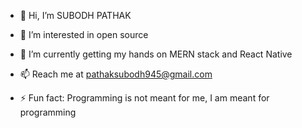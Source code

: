 - 👋 Hi, I’m SUBODH PATHAK
- 👀 I’m interested in open source
- 🌱 I’m currently getting my hands on MERN stack and React Native
- 📫 Reach me at pathaksubodh945@gmail.com

- ⚡ Fun fact: Programming is not meant for me, I am meant for programming

<!---
1subodhpathak/1subodhpathak is a ✨ special ✨ repository because its `README.md` (this file) appears on your GitHub profile.
You can click the Preview link to take a look at your changes.
--->
